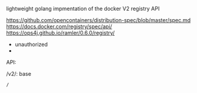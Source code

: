 lightweight golang impmentation of the docker V2 registry API

https://github.com/opencontainers/distribution-spec/blob/master/spec.md
https://docs.docker.com/registry/spec/api/
https://ops4j.github.io/ramler/0.6.0/registry/

- unauthorized
- 

API:

/v2/: base

	/

